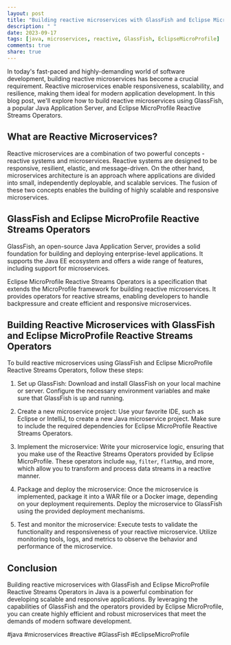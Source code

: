```yaml
---
layout: post
title: "Building reactive microservices with GlassFish and Eclipse MicroProfile Reactive Streams Operators in Java"
description: " "
date: 2023-09-17
tags: [java, microservices, reactive, GlassFish, EclipseMicroProfile]
comments: true
share: true
---
```


In today's fast-paced and highly-demanding world of software development, building reactive microservices has become a crucial requirement. Reactive microservices enable responsiveness, scalability, and resilience, making them ideal for modern application development. In this blog post, we'll explore how to build reactive microservices using GlassFish, a popular Java Application Server, and Eclipse MicroProfile Reactive Streams Operators.

## What are Reactive Microservices?
Reactive microservices are a combination of two powerful concepts - reactive systems and microservices. Reactive systems are designed to be responsive, resilient, elastic, and message-driven. On the other hand, microservices architecture is an approach where applications are divided into small, independently deployable, and scalable services. The fusion of these two concepts enables the building of highly scalable and responsive microservices.

## GlassFish and Eclipse MicroProfile Reactive Streams Operators
GlassFish, an open-source Java Application Server, provides a solid foundation for building and deploying enterprise-level applications. It supports the Java EE ecosystem and offers a wide range of features, including support for microservices.

Eclipse MicroProfile Reactive Streams Operators is a specification that extends the MicroProfile framework for building reactive microservices. It provides operators for reactive streams, enabling developers to handle backpressure and create efficient and responsive microservices.

## Building Reactive Microservices with GlassFish and Eclipse MicroProfile Reactive Streams Operators
To build reactive microservices using GlassFish and Eclipse MicroProfile Reactive Streams Operators, follow these steps:

1. Set up GlassFish: Download and install GlassFish on your local machine or server. Configure the necessary environment variables and make sure that GlassFish is up and running.

2. Create a new microservice project: Use your favorite IDE, such as Eclipse or IntelliJ, to create a new Java microservice project. Make sure to include the required dependencies for Eclipse MicroProfile Reactive Streams Operators.

3. Implement the microservice: Write your microservice logic, ensuring that you make use of the Reactive Streams Operators provided by Eclipse MicroProfile. These operators include `map`, `filter`, `flatMap`, and more, which allow you to transform and process data streams in a reactive manner.

4. Package and deploy the microservice: Once the microservice is implemented, package it into a WAR file or a Docker image, depending on your deployment requirements. Deploy the microservice to GlassFish using the provided deployment mechanisms.

5. Test and monitor the microservice: Execute tests to validate the functionality and responsiveness of your reactive microservice. Utilize monitoring tools, logs, and metrics to observe the behavior and performance of the microservice.

## Conclusion
Building reactive microservices with GlassFish and Eclipse MicroProfile Reactive Streams Operators in Java is a powerful combination for developing scalable and responsive applications. By leveraging the capabilities of GlassFish and the operators provided by Eclipse MicroProfile, you can create highly efficient and robust microservices that meet the demands of modern software development.

#java #microservices #reactive #GlassFish #EclipseMicroProfile
